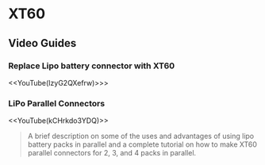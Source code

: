# XT60

## Video Guides

### Replace Lipo battery connector with XT60

<<YouTube(IzyG2QXefrw)>>>

### LiPo Parallel Connectors

<<YouTube(kCHrkdo3YDQ)>>

> A brief description on some of the uses and advantages of using lipo battery packs in parallel and a complete tutorial on how to make XT60 parallel connectors for 2, 3, and 4 packs in parallel.